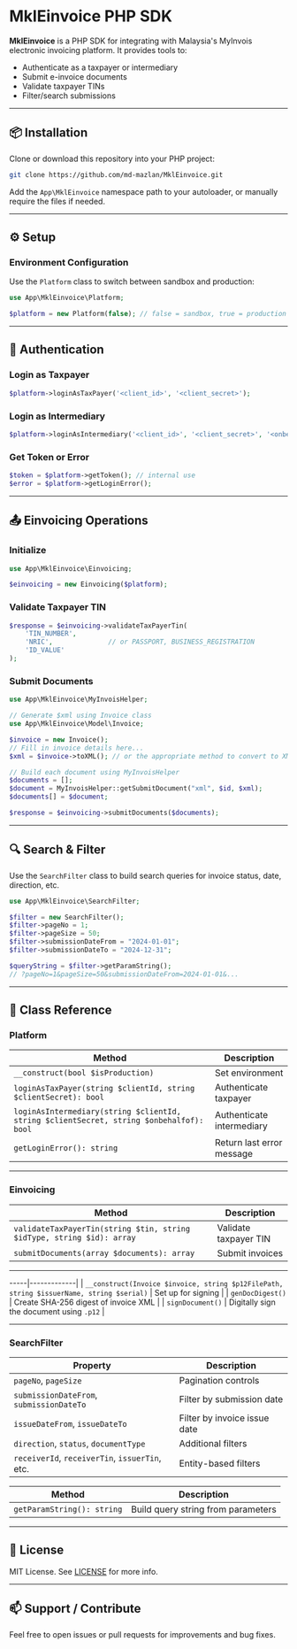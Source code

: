 # MklEinvoice PHP SDK

**MklEinvoice** is a PHP SDK for integrating with Malaysia's MyInvois electronic invoicing platform. It provides tools to:

- Authenticate as a taxpayer or intermediary
- Submit e-invoice documents
- Validate taxpayer TINs
- Filter/search submissions

---

## 📦 Installation

Clone or download this repository into your PHP project:

```bash
git clone https://github.com/md-mazlan/MklEinvoice.git
```

Add the `App\MklEinvoice` namespace path to your autoloader, or manually require the files if needed.

---

## ⚙️ Setup

### Environment Configuration

Use the `Platform` class to switch between sandbox and production:

```php
use App\MklEinvoice\Platform;

$platform = new Platform(false); // false = sandbox, true = production
```

---

## 🔐 Authentication

### Login as Taxpayer

```php
$platform->loginAsTaxPayer('<client_id>', '<client_secret>');
```

### Login as Intermediary

```php
$platform->loginAsIntermediary('<client_id>', '<client_secret>', '<onbehalfof>');
```

### Get Token or Error

```php
$token = $platform->getToken(); // internal use
$error = $platform->getLoginError();
```

---

## 📤 Einvoicing Operations

### Initialize

```php
use App\MklEinvoice\Einvoicing;

$einvoicing = new Einvoicing($platform);
```

### Validate Taxpayer TIN

```php
$response = $einvoicing->validateTaxPayerTin(
    'TIN_NUMBER',
    'NRIC',              // or PASSPORT, BUSINESS_REGISTRATION
    'ID_VALUE'
);
```

### Submit Documents

```php
use App\MklEinvoice\MyInvoisHelper;

// Generate $xml using Invoice class
use App\MklEinvoice\Model\Invoice;

$invoice = new Invoice();
// Fill in invoice details here...
$xml = $invoice->toXML(); // or the appropriate method to convert to XML

// Build each document using MyInvoisHelper
$documents = [];
$document = MyInvoisHelper::getSubmitDocument("xml", $id, $xml);
$documents[] = $document;

$response = $einvoicing->submitDocuments($documents);
```

---



## 🔍 Search & Filter

Use the `SearchFilter` class to build search queries for invoice status, date, direction, etc.

```php
use App\MklEinvoice\SearchFilter;

$filter = new SearchFilter();
$filter->pageNo = 1;
$filter->pageSize = 50;
$filter->submissionDateFrom = "2024-01-01";
$filter->submissionDateTo = "2024-12-31";

$queryString = $filter->getParamString();
// ?pageNo=1&pageSize=50&submissionDateFrom=2024-01-01&...
```

---

## 🧾 Class Reference

### Platform

| Method | Description |
|--------|-------------|
| `__construct(bool $isProduction)` | Set environment |
| `loginAsTaxPayer(string $clientId, string $clientSecret): bool` | Authenticate taxpayer |
| `loginAsIntermediary(string $clientId, string $clientSecret, string $onbehalfof): bool` | Authenticate intermediary |
| `getLoginError(): string` | Return last error message |

---

### Einvoicing

| Method | Description |
|--------|-------------|
| `validateTaxPayerTin(string $tin, string $idType, string $id): array` | Validate taxpayer TIN |
| `submitDocuments(array $documents): array` | Submit invoices |

---

-----|-------------|
| `__construct(Invoice $invoice, string $p12FilePath, string $issuerName, string $serial)` | Set up for signing |
| `genDocDigest()` | Create SHA-256 digest of invoice XML |
| `signDocument()` | Digitally sign the document using `.p12` |

---

### SearchFilter

| Property | Description |
|----------|-------------|
| `pageNo`, `pageSize` | Pagination controls |
| `submissionDateFrom`, `submissionDateTo` | Filter by submission date |
| `issueDateFrom`, `issueDateTo` | Filter by invoice issue date |
| `direction`, `status`, `documentType` | Additional filters |
| `receiverId`, `receiverTin`, `issuerTin`, etc. | Entity-based filters |

| Method | Description |
|--------|-------------|
| `getParamString(): string` | Build query string from parameters |

---

## 📝 License

MIT License. See [LICENSE](LICENSE) for more info.

---

## 📫 Support / Contribute

Feel free to open issues or pull requests for improvements and bug fixes.